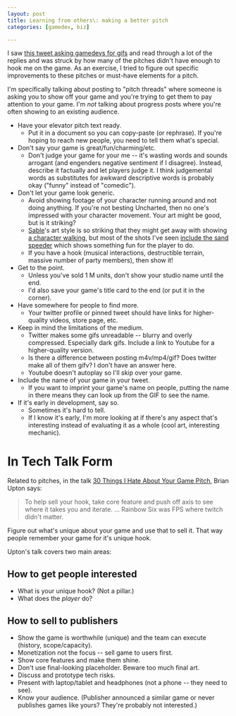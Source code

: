 ```yaml
---
layout: post
title: Learning from others\: making a better pitch
categories: [gamedev, biz]

---
```


I saw [this tweet asking gamedevs for
gifs](https://twitter.com/DevRelCallum/status/1181131486084251648) and read
through a lot of the replies and was struck by how many of the pitches didn't
have enough to hook me on the game. As an exercise, I tried to figure out
specific improvements to these pitches or must-have elements for a pitch.

I'm specifically talking about posting to "pitch threads" where someone is
asking you to show off your game and you're trying to get them to pay attention
to your game. I'm *not* talking about progress posts where you're often showing
to an existing audience.

* Have your elevator pitch text ready.
    * Put it in a document so you can copy-paste (or rephrase). If you're hoping to reach new people, you need to tell them what's special.
* Don't say your game is great/fun/charming/etc.
    * Don't judge your game for your me -- it's wasting words and sounds arrogant (and engenders negative sentiment if I disagree). Instead, describe it factually and let players judge it. I think judgemental words as substitutes for awkward descriptive words is probably okay ("funny" instead of "comedic").
* Don't let your game look generic.
    * Avoid showing footage of your character running around and not doing anything. If you're not besting Uncharted, then no one's impressed with your character movement. Your art might be good, but is it striking?
    * [Sable](https://www.shed-works.co.uk)'s art style is so striking that they might get away with showing [a character walking](http://68.media.tumblr.com/a82dc63ab203154498bfa011bbcba2f0/tumblr_ophgkemqws1r9wzepo1_1280.gif), but most of the shots I've seen [include the sand speeder](http://68.media.tumblr.com/01bd9e5a136bfe10839bb2c77d6c52aa/tumblr_opuipgzPQO1r9wzepo1_1280.gif) which shows something fun for the player to do.
    * If you have a hook (musical interactions, destructible terrain, massive number of party members), then show it!
* Get to the point.
    * Unless you've sold 1 M units, don't show your studio name until the end.
    * I'd also save your game's title card to the end (or put it in the corner).
* Have somewhere for people to find more.
    * Your twitter profile or pinned tweet should have links for higher-quality videos, store page, etc.
* Keep in mind the limitations of the medium.
    * Twitter makes some gifs unreadable -- blurry and overly compressed. Especially dark gifs. Include a link to Youtube for a higher-quality version.
    * Is there a difference between posting m4v/mp4/gif? Does twitter make all of them gifv? I don't have an answer here.
    * Youtube doesn't autoplay so I'll skip over your game.
* Include the name of your game in your tweet.
    * If you want to imprint your game's name on people, putting the name in there means they can look up from the GIF to see the name.
* If it's early in development, say so.
    * Sometimes it's hard to tell.
    * If I know it's early, I'm more looking at if there's any aspect that's interesting instead of evaluating it as a whole (cool art, interesting mechanic).


# In Tech Talk Form

Related to pitches, in the talk [30 Things I Hate About Your Game
Pitch](https://www.youtube.com/watch?v=4LTtr45y7P0), Brian Upton says:

> To help sell your hook, take core feature and push off axis to see where it takes you and iterate. ... Rainbow Six was FPS where twitch didn't matter.

Figure out what's unique about your game and use that to sell it. That way
people remember your game for it's unique hook.

Upton's talk covers two main areas:

## How to get people interested

* What is your unique hook? (Not a pillar.)
* What does the *player* do?

## How to sell to publishers

* Show the game is worthwhile (unique) and the team can execute (history, scope/capacity).
* Monetization not the focus -- sell game to users first.
* Show core features and make them shine.
* Don't use final-looking placeholder. Beware too much final art.
* Discuss and prototype tech risks.
* Present with laptop/tablet and headphones (not a phone -- they need to see).
* Know your audience. (Publisher announced a similar game or never publishes games like yours? They're probably not interested.)

